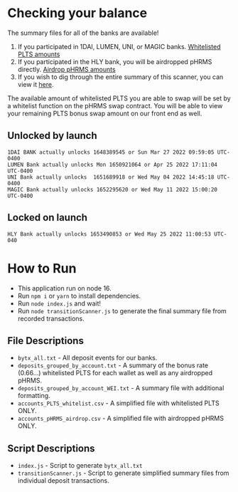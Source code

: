 # Checking your balance
The summary files for all of the banks are available! 
1. If you participated in 1DAI, LUMEN, UNI, or MAGIC banks. [Whitelisted PLTS amounts](https://raw.githubusercontent.com/Hermes-defi/block-scanner/main/accounts_PLTS_whitelist.csv)
2. If you participated in the HLY bank, you will be airdropped pHRMS directly. [Airdrop pHRMS amounts](https://raw.githubusercontent.com/Hermes-defi/block-scanner/main/accounts_pHRMS_airdrop.csv)
3. If you wish to dig through the entire summary of this scanner, you can view it [here](https://raw.githubusercontent.com/Hermes-defi/block-scanner/main/deposits_grouped_by_account_WEI.txt). 

The available amount of whitelisted PLTS you are able to swap will be set by a whitelist function on the pHRMS swap contract. You will be able to view your remaining PLTS bonus swap amount on our front end as well.

## Unlocked by launch
```
1DAI BANK actually unlocks 1648389545 or Sun Mar 27 2022 09:59:05 UTC-0400
LUMEN Bank actually unlocks Mon 1650921064 or Apr 25 2022 17:11:04 UTC-0400
UNI Bank actually unlocks  1651689918 or Wed May 04 2022 14:45:18 UTC-0400
MAGIC Bank actually unlocks 1652295620 or Wed May 11 2022 15:00:20 UTC-0400
```
## Locked on launch
```
HLY Bank actually unlocks 1653490853 or Wed May 25 2022 11:00:53 UTC-040
```

# How to Run

- This application run on node 16.
- Run `npm i` or `yarn` to install dependencies.
- Run `node index.js` and wait!
- Run `node transitionScanner.js` to generate the final summary file from recorded transactions.

## File Descriptions
- `bytx_all.txt` - All deposit events for our banks. 
- `deposits_grouped_by_account.txt` - A summary of the bonus rate (0.66...) whitelisted PLTS for each wallet as well as any airdropped pHRMS.
- `deposits_grouped_by_account_WEI.txt` - A summary file with additional formatting.
- `accounts_PLTS_whitelist.csv` - A simplified file with whitelisted PLTS ONLY.
- `accounts_pHRMS_airdrop.csv` - A simplified file with airdropped pHRMS ONLY.

## Script Descriptions
- `index.js` - Script to generate `bytx_all.txt`
- `transitionScanner.js` - Script to generate simplified summary files from individual deposit transactions.
